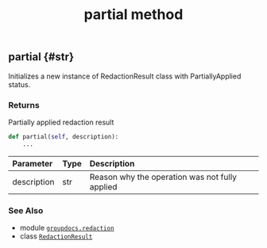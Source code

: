 ﻿---
title: partial method
second_title: GroupDocs.Redaction for Python via .NET API References
description: 
type: docs
url: /python-net/groupdocs.redaction/redactionresult/partial/
is_root: false
weight: 30
---

## partial {#str}

Initializes a new instance of RedactionResult class with PartiallyApplied status.


### Returns 


Partially applied redaction result


```python
def partial(self, description):
    ...
```


| Parameter | Type | Description |
| :- | :- | :- |
| description | str | Reason why the operation was not fully applied |



### See Also
* module [`groupdocs.redaction`](../../)
* class [`RedactionResult`](/redaction/python-net/groupdocs.redaction/redactionresult)
